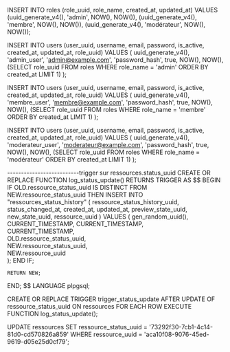 INSERT INTO roles (role_uuid, role_name, created_at, updated_at)
VALUES
(uuid_generate_v4(), 'admin', NOW(), NOW()),
(uuid_generate_v4(), 'membre', NOW(), NOW()),
(uuid_generate_v4(), 'modérateur', NOW(), NOW());


INSERT INTO users (user_uuid, username, email, password, is_active, created_at, updated_at, role_uuid)
VALUES (
    uuid_generate_v4(), 
    'admin_user', 
    'admin@example.com', 
    'password_hash', 
    true, 
    NOW(), 
    NOW(), 
    (SELECT role_uuid FROM roles WHERE role_name = 'admin' ORDER BY created_at LIMIT 1)
);

INSERT INTO users (user_uuid, username, email, password, is_active, created_at, updated_at, role_uuid)
VALUES (
    uuid_generate_v4(), 
    'membre_user', 
    'membre@example.com', 
    'password_hash', 
    true, 
    NOW(), 
    NOW(), 
    (SELECT role_uuid FROM roles WHERE role_name = 'membre' ORDER BY created_at LIMIT 1)
);

INSERT INTO users (user_uuid, username, email, password, is_active, created_at, updated_at, role_uuid)
VALUES (
    uuid_generate_v4(), 
    'moderateur_user', 
    'moderateur@example.com', 
    'password_hash', 
    true, 
    NOW(), 
    NOW(), 
    (SELECT role_uuid FROM roles WHERE role_name = 'modérateur' ORDER BY created_at LIMIT 1)
);


--------------------------trigger sur ressources.status_uuid
CREATE OR REPLACE FUNCTION log_status_update()
RETURNS TRIGGER AS $$
BEGIN
    IF OLD.ressource_status_uuid IS DISTINCT FROM NEW.ressource_status_uuid THEN
        INSERT INTO "ressources_status_history" (
            ressource_status_history_uuid,
            status_changed_at,
            created_at,
            updated_at,
            preview_state_uuid,
            new_state_uuid,
            ressource_uuid
        ) VALUES (
            gen_random_uuid(),  
            CURRENT_TIMESTAMP, 
            CURRENT_TIMESTAMP,  
            CURRENT_TIMESTAMP,  
            OLD.ressource_status_uuid,  
            NEW.ressource_status_uuid,  
            NEW.ressource_uuid   
        );
    END IF;

    RETURN NEW;
END;
$$ LANGUAGE plpgsql;



CREATE OR REPLACE TRIGGER trigger_status_update
AFTER UPDATE OF ressource_status_uuid ON ressources
FOR EACH ROW
EXECUTE FUNCTION log_status_update();


UPDATE ressources
SET ressource_status_uuid = '73292f30-7cb1-4c14-81d0-cd570826a859'
WHERE ressource_uuid = 'aca10f08-9076-45ed-9619-d05e25d0cf79';
